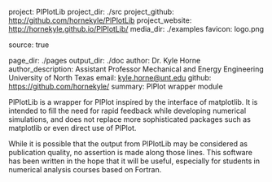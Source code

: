 project: PlPlotLib
project_dir: ./src
project_github: http://github.com/hornekyle/PlPlotLib
project_website: http://hornekyle.github.io/PlPlotLib/
media_dir: ./examples
favicon: logo.png

source: true

page_dir: ./pages
output_dir: ./doc
author: Dr. Kyle Horne
author_description: Assistant Professor
    Mechanical and Energy Engineering
    University of North Texas
email: kyle.horne@unt.edu
github: https://github.com/hornekyle/
summary: PlPlot wrapper module

PlPlotLib is a wrapper for PlPlot inspired by the interface of 
matplotlib. It is intended to fill the need for rapid feedback while 
developing numerical simulations, and does not replace more 
sophisticated packages such as
matplotlib or even direct use of PlPlot.

While it is possible that the output from PlPlotLib may be considered 
as publication quality, no assertion is made along those lines. This 
software has been written in the hope that it will be useful, 
especially for students in numerical analysis courses based on Fortran.

